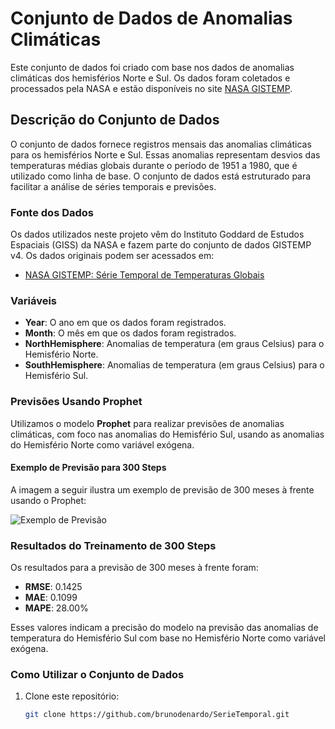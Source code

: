 # Conjunto de Dados de Anomalias Climáticas

Este conjunto de dados foi criado com base nos dados de anomalias climáticas dos hemisférios Norte e Sul. Os dados foram coletados e processados pela NASA e estão disponíveis no site [NASA GISTEMP](https://data.giss.nasa.gov/gistemp/).

## Descrição do Conjunto de Dados

O conjunto de dados fornece registros mensais das anomalias climáticas para os hemisférios Norte e Sul. Essas anomalias representam desvios das temperaturas médias globais durante o período de 1951 a 1980, que é utilizado como linha de base. O conjunto de dados está estruturado para facilitar a análise de séries temporais e previsões.

### Fonte dos Dados

Os dados utilizados neste projeto vêm do Instituto Goddard de Estudos Espaciais (GISS) da NASA e fazem parte do conjunto de dados GISTEMP v4. Os dados originais podem ser acessados em:

- [NASA GISTEMP: Série Temporal de Temperaturas Globais](https://data.giss.nasa.gov/gistemp/)

### Variáveis

- **Year**: O ano em que os dados foram registrados.
- **Month**: O mês em que os dados foram registrados.
- **NorthHemisphere**: Anomalias de temperatura (em graus Celsius) para o Hemisfério Norte.
- **SouthHemisphere**: Anomalias de temperatura (em graus Celsius) para o Hemisfério Sul.

### Previsões Usando Prophet

Utilizamos o modelo **Prophet** para realizar previsões de anomalias climáticas, com foco nas anomalias do Hemisfério Sul, usando as anomalias do Hemisfério Norte como variável exógena.

#### Exemplo de Previsão para 300 Steps

A imagem a seguir ilustra um exemplo de previsão de 300 meses à frente usando o Prophet:

![Exemplo de Previsão](path_para_imagem)

### Resultados do Treinamento de 300 Steps

Os resultados para a previsão de 300 meses à frente foram:

- **RMSE**: 0.1425
- **MAE**: 0.1099
- **MAPE**: 28.00%

Esses valores indicam a precisão do modelo na previsão das anomalias de temperatura do Hemisfério Sul com base no Hemisfério Norte como variável exógena.

### Como Utilizar o Conjunto de Dados

1. Clone este repositório:
   ```bash
   git clone https://github.com/brunodenardo/SerieTemporal.git

